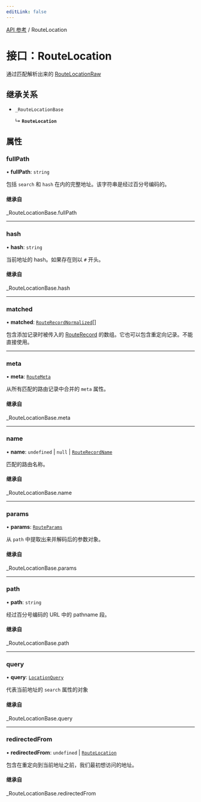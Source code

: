 ```yaml
---
editLink: false
---
```


[API 参考](../index.md) / RouteLocation

# 接口：RouteLocation 

通过匹配解析出来的 [RouteLocationRaw](../index.md#routelocationraw)

## 继承关系 

- `_RouteLocationBase`

  ↳ **`RouteLocation`**

## 属性 

### fullPath 

• **fullPath**: `string`

包括 `search` 和 `hash` 在内的完整地址。该字符串是经过百分号编码的。

#### 继承自 

\_RouteLocationBase.fullPath

___

### hash 

• **hash**: `string`

当前地址的 hash。如果存在则以 `#` 开头。

#### 继承自 

\_RouteLocationBase.hash

___

### matched 

• **matched**: [`RouteRecordNormalized`](RouteRecordNormalized.md)[]

包含添加记录时被传入的 [RouteRecord](../index.md#routerecord) 的数组。它也可以包含重定向记录。不能直接使用。

___

### meta 

• **meta**: [`RouteMeta`](RouteMeta.md)

从所有匹配的路由记录中合并的 `meta` 属性。

#### 继承自 

\_RouteLocationBase.meta

___

### name 

• **name**: `undefined` \| ``null`` \| [`RouteRecordName`](../index.md#routerecordname)

匹配的路由名称。

#### 继承自 

\_RouteLocationBase.name

___

### params 

• **params**: [`RouteParams`](../index.md#routeparams)

从 `path` 中提取出来并解码后的参数对象。

#### 继承自 

\_RouteLocationBase.params

___

### path 

• **path**: `string`

经过百分号编码的 URL 中的 pathname 段。

#### 继承自 

\_RouteLocationBase.path

___

### query 

• **query**: [`LocationQuery`](../index.md#locationquery)

代表当前地址的 `search` 属性的对象

#### 继承自 

\_RouteLocationBase.query

___

### redirectedFrom 

• **redirectedFrom**: `undefined` \| [`RouteLocation`](RouteLocation.md)

包含在重定向到当前地址之前，我们最初想访问的地址。

#### 继承自 

\_RouteLocationBase.redirectedFrom

